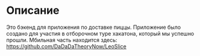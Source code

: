 # Описание
Это бэкенд для приложения по доставке пиццы. Приложение было создано для участия в отборочном туре хакатона, который мы успешно прошли.
Мбильная часть находится здесь: https://github.com/DaDaDaTheoryNow/LeoSlice
